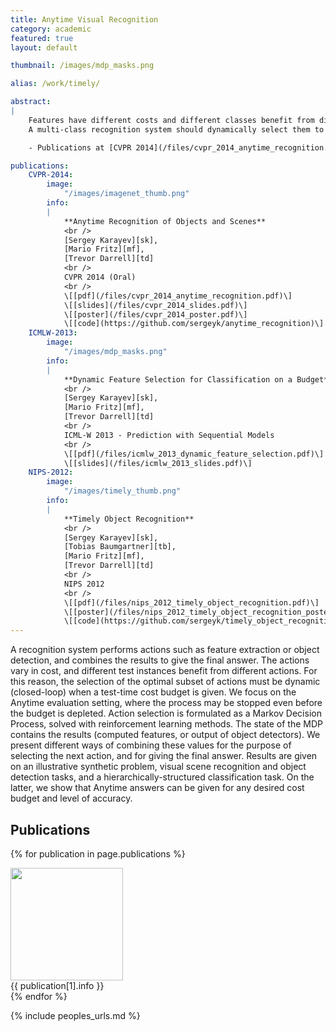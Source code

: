 ```yaml
---
title: Anytime Visual Recognition
category: academic
featured: true
layout: default

thumbnail: /images/mdp_masks.png

alias: /work/timely/

abstract:
|
    Features have different costs and different classes benefit from different features.
    A multi-class recognition system should dynamically select them to maximize performance under a cost budget.

    - Publications at [CVPR 2014](/files/cvpr_2014_anytime_recognition.pdf), [ICMLW 2013](/files/icmlw_2013_dynamic_feature_selection.pdf), [NIPS 2012](/files/nips_2012_timely_object_recognition.pdf).

publications:
    CVPR-2014:
        image:
            "/images/imagenet_thumb.png"
        info:
        |
            **Anytime Recognition of Objects and Scenes**
            <br />
            [Sergey Karayev][sk],
            [Mario Fritz][mf],
            [Trevor Darrell][td]
            <br />
            CVPR 2014 (Oral)
            <br />
            \[[pdf](/files/cvpr_2014_anytime_recognition.pdf)\]
            \[[slides](/files/cvpr_2014_slides.pdf)\]
            \[[poster](/files/cvpr_2014_poster.pdf)\]
            \[[code](https://github.com/sergeyk/anytime_recognition)\]
    ICMLW-2013:
        image:
            "/images/mdp_masks.png"
        info:
        |
            **Dynamic Feature Selection for Classification on a Budget**
            <br />
            [Sergey Karayev][sk],
            [Mario Fritz][mf],
            [Trevor Darrell][td]
            <br />
            ICML-W 2013 - Prediction with Sequential Models
            <br />
            \[[pdf](/files/icmlw_2013_dynamic_feature_selection.pdf)\]
            \[[slides](/files/icmlw_2013_slides.pdf)\]
    NIPS-2012:
        image:
            "/images/timely_thumb.png"
        info:
        |
            **Timely Object Recognition**
            <br />
            [Sergey Karayev][sk],
            [Tobias Baumgartner][tb],
            [Mario Fritz][mf],
            [Trevor Darrell][td]
            <br />
            NIPS 2012
            <br />
            \[[pdf](/files/nips_2012_timely_object_recognition.pdf)\]
            \[[poster](/files/nips_2012_timely_object_recognition_poster.pdf)\]
            \[[code](https://github.com/sergeyk/timely_object_recognition)\] (also need [sk-py-utils](https://github.com/sergeyk/skpyutils) and [sk-vis-utils](https://github.com/sergeyk/skvisutils))
---
```


<p class="abstract">
A recognition system performs actions such as feature extraction or object detection, and combines the results to give the final answer.
The actions vary in cost, and different test instances benefit from different actions.
For this reason, the selection of the optimal subset of actions must be dynamic (closed-loop) when a test-time cost budget is given.
We focus on the Anytime evaluation setting, where the process may be stopped even before the budget is depleted.
Action selection is formulated as a Markov Decision Process, solved with reinforcement learning methods.
The state of the MDP contains the results (computed features, or output of object detectors).
We present different ways of combining these values for the purpose of selecting the next action, and for giving the final answer.
Results are given on an illustrative synthetic problem, visual scene recognition and object detection tasks, and a hierarchically-structured classification task.
On the latter, we show that Anytime answers can be given for any desired cost budget and level of accuracy.
</p>

## Publications

{% for publication in page.publications %}
<div class="publication">
    <div><img src="{{ publication[1].image }}" width="180px" /></div>
    <div markdown="1">{{ publication[1].info }}</div>
</div>
{% endfor %}

{% include peoples_urls.md %}
